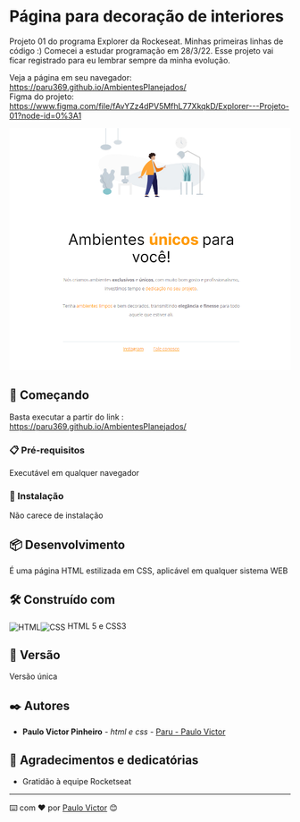 

# Página para decoração de interiores

Projeto 01 do programa Explorer da Rockeseat. Minhas primeiras linhas de código :)
Comecei a estudar programação em 28/3/22. Esse projeto vai ficar registrado para eu lembrar sempre da minha evolução.

Veja a página em seu navegador: https://paru369.github.io/AmbientesPlanejados/
<br>
Figma do projeto: https://www.figma.com/file/fAvYZz4dPV5MfhL77XkqkD/Explorer---Projeto-01?node-id=0%3A1



<img src="./Screenshot.png"> 


## 🚀 Começando

Basta executar a partir do link : https://paru369.github.io/AmbientesPlanejados/

### 📋 Pré-requisitos

Executável em qualquer navegador

### 🔧 Instalação

Não carece de instalação

## 📦 Desenvolvimento

É uma página HTML estilizada em CSS, aplicável em qualquer sistema WEB

## 🛠️ Construído com

<img align="center" alt="HTML" height="30" width="40" src="https://cdn.worldvectorlogo.com/logos/html-1.svg"><img align="center" alt="CSS" height="30" width="40" src="https://cdn.worldvectorlogo.com/logos/css-3.svg">
HTML 5 e CSS3


## 📌 Versão

Versão única

## ✒️ Autores



* **Paulo Victor Pinheiro** - *html e css* - [Paru - Paulo Victor](https://www.linkedin.com/in/paulo-pinheiro-4a94b0150/)




## 🎁 Agradecimentos e dedicatórias

* Gratidão à equipe Rocketseat


---
⌨️ com ❤️ por [Paulo Victor](https://gist.github.com/Paru369) 😊
